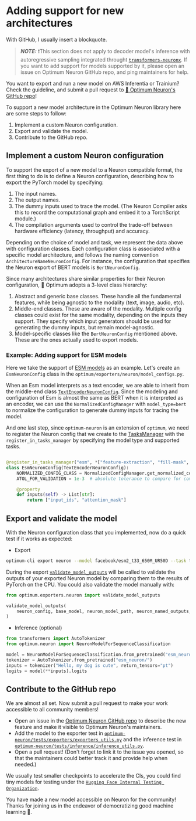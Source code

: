 <!--Copyright 2024 The HuggingFace Team. All rights reserved.

Licensed under the Apache License, Version 2.0 (the "License"); you may not use this file except in compliance with
the License. You may obtain a copy of the License at

http://www.apache.org/licenses/LICENSE-2.0

Unless required by applicable law or agreed to in writing, software distributed under the License is distributed on
an "AS IS" BASIS, WITHOUT WARRANTIES OR CONDITIONS OF ANY KIND, either express or implied. See the License for the
specific language governing permissions and limitations under the License.
-->

# Adding support for new architectures


With GitHub, I usually insert a blockquote.

> **_NOTE:_** ❗This section does not apply to decoder model's inference with autoregressive sampling integrated throught [`transformers-neuronx`](https://github.com/aws-neuron/transformers-neuronx). If you want to add support for models supported by it, please open an issue on Optimum Neuron GitHub repo, and ping maintainers for help.


You want to export and run a new model on AWS Inferentia or Trainium? Check the guideline, and submit a pull request to [🤗 Optimum Neuron's GitHub repo](https://github.com/huggingface/optimum-neuron/)! 

To support a new model architecture in the Optimum Neuron library here are some steps to follow:

1. Implement a custom Neuron configuration.
2. Export and validate the model.
3. Contribute to the GitHub repo. 

## Implement a custom Neuron configuration

To support the export of a new model to a Neuron compatible format, the first thing to do is to define a Neuron configuration, describing how to export the PyTorch model by specifying:

1. The input names.
2. The output names.
3. The dummy inputs used to trace the model. (The Neuron Compiler asks this to record the computational graph and embed it to a TorchScript module.)
4. The compilation arguments used to control the trade-off between hardware efficiency (latency, throughput) and accuracy.

Depending on the choice of model and task, we represent the data above with configuration classes. Each configuration class is associated with
a specific model architecture, and follows the naming convention `ArchitectureNameNeuronConfig`. For instance, the configuration that specifies the Neuron
export of BERT models is `BertNeuronConfig`.

Since many architectures share similar properties for their Neuron configuration, 🤗 Optimum adopts a 3-level class hierarchy:

1. Abstract and generic base classes. These handle all the fundamental features, while being agnostic to the modality (text, image, audio, etc).
2. Middle-end classes. These are aware of the modality. Multiple config classes could exist for the same modality, depending on the inputs they support. They specify which input generators should be used for generating the dummy inputs, but remain model-agnostic.
3. Model-specific classes like the `BertNeuronConfig` mentioned above. These are the ones actually used to export models.

### Example: Adding support for ESM models

Here we take the support of [ESM models](https://huggingface.co/docs/transformers/model_doc/esm#esm) as an example. Let's create an `EsmNeuronConfig` class in the `optimum/exporters/neuron/model_configs.py`.

When an Esm model interprets as a text encoder, we are able to inherit from the middle-end class [`TextEncoderNeuronConfig`](https://github.com/huggingface/optimum-neuron/blob/v0.0.18/optimum/exporters/neuron/config.py#L36). 
Since the modeling and configuration of Esm is almost the same as BERT when it is interpreted as an encoder, we can use the `NormalizedConfigManager` with `model_type=bert` to normalize the configuration to generate dummy inputs for tracing the model.

And one last step, since `optimum-neuron` is an extension of `optimum`, we need to register the Neuron config that we create to the [TasksManager](https://huggingface.co/docs/optimum/main/en/exporters/task_manager#optimum.exporters.TasksManager) with the `register_in_tasks_manager` by specifying the model type and supported tasks.

```python

@register_in_tasks_manager("esm", *["feature-extraction", "fill-mask", "text-classification", "token-classification"])
class EsmNeuronConfig(TextEncoderNeuronConfig):
    NORMALIZED_CONFIG_CLASS = NormalizedConfigManager.get_normalized_config_class("bert")
    ATOL_FOR_VALIDATION = 1e-3  # absolute tolerance to compare for comparing model on CPUs

    @property
    def inputs(self) -> List[str]:
        return ["input_ids", "attention_mask"]

```

## Export and validate the model

With the Neuron configuration class that you implemented, now do a quick test if it works as expected:

* Export

```bash
optimum-cli export neuron --model facebook/esm2_t33_650M_UR50D --task text-classification --batch_size 1 --sequence_length 16 esm_neuron/
```

During the export [`validate_model_outputs`](https://github.com/huggingface/optimum-neuron/blob/7b18de9ddfa5c664c94051304c651eaf855c3e0b/optimum/exporters/neuron/convert.py#L136) will be called to validate the outputs of your exported Neuron model by comparing them to the results of PyTorch on the CPU. You could also validate the model manually with:

```python
from optimum.exporters.neuron import validate_model_outputs

validate_model_outputs(
    neuron_config, base_model, neuron_model_path, neuron_named_outputs, neuron_config.ATOL_FOR_VALIDATION
)
```

* Inference (optional)

```python
from transformers import AutoTokenizer
from optimum.neuron import NeuronModelForSequenceClassification

model = NeuronModelForSequenceClassification.from_pretrained("esm_neuron/")
tokenizer = AutoTokenizer.from_pretrained("esm_neuron/")
inputs = tokenizer("Hello, my dog is cute", return_tensors="pt")
logits = model(**inputs).logits
```

## Contribute to the GitHub repo

We are almost all set. Now submit a pull request to make your work accessible to all community members!

* Open an issue in the [Optimum Neuron GitHub repo](https://github.com/huggingface/optimum-neuron/issues) to describe the new feature and make it visible to Optimum Neuron's maintainers.
* Add the model to the exporter test in [`optimum-neuron/tests/exporters/exporters_utils.py`](https://github.com/huggingface/optimum-neuron/blob/v0.0.18/tests/exporters/exporters_utils.py) and the inference test in [`optimum-neuron/tests/inference/inference_utils.py`](https://github.com/huggingface/optimum-neuron/blob/v0.0.18/tests/inference/inference_utils.py).
* Open a pull request! (Don't forget to link it to the issue you opened, so that the maintainers could better track it and provide help when needed.)


<Tip>

We usually test smaller checkpoints to accelerate the CIs, you could find tiny models for testing under the [`Hugging Face Internal Testing Organization`](https://huggingface.co/hf-internal-testing).

</Tip>

You have made a new model accessible on Neuron for the community! Thanks for joining us in the endeavor of democratizing good machine learning 🤗.